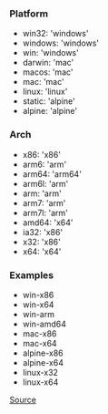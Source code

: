 ### Platform
*  win32: 'windows'
*  windows: 'windows'
*  win: 'windows'
*  darwin: 'mac'
*  macos: 'mac'
*  mac: 'mac'
*  linux: 'linux'
*  static: 'alpine'
*  alpine: 'alpine'

### Arch
*  x86: 'x86'
*  arm6: 'arm'
*  arm64: 'arm64'
*  arm6l: 'arm'
*  arm: 'arm'
*  arm7: 'arm'
*  arm7l: 'arm'
*  amd64: 'x64'
*  ia32: 'x86'
*  x32: 'x86'
*  x64: 'x64'

### Examples 
*  win-x86
*  win-x64
*  win-arm
*  win-amd64
*  mac-x86
*  mac-x64
*  alpine-x86
*  alpine-x64
*  linux-x32
*  linux-x64

[Source](https://github.com/nexe/nexe/blob/HEAD/test/target.spec.ts)